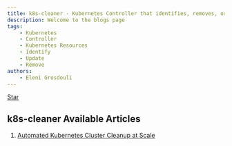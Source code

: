 ```yaml
---
title: k8s-cleaner - Kubernetes Controller that identifies, removes, or updates stale/orphaned or unhealthy resources
description: Welcome to the blogs page
tags:
    - Kubernetes
    - Controller
    - Kubernetes Resources
    - Identify
    - Update
    - Remove
authors:
    - Eleni Grosdouli
---
```


<a class="github-button" href="https://github.com/gianlucam76/k8s-cleaner" data-icon="octicon-star" data-show-count="true" aria-label="Start k8s-cleaner on GitHub">Star</a>

## k8s-cleaner Available Articles

1. [Automated Kubernetes Cluster Cleanup at Scale](https://itnext.io/automated-kubernetes-cluster-cleanup-at-scale-b8bb6dd48e7e)

